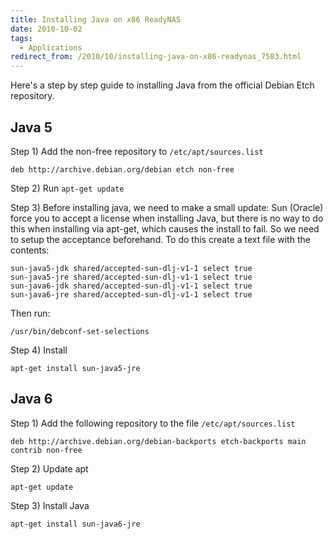 ```yaml
---
title: Installing Java on x86 ReadyNAS
date: 2010-10-02
tags:
  - Applications
redirect_from: /2010/10/installing-java-on-x86-readynas_7583.html
---
```


Here's a step by step guide to installing Java from the official Debian Etch repository.

## Java 5

Step 1) Add the non-free repository to `/etc/apt/sources.list`

```shell
deb http://archive.debian.org/debian etch non-free
```

Step 2) Run `apt-get update`

Step 3) Before installing java, we need to make a small update: Sun (Oracle) force you to accept a license when installing Java, but there is no way to do this when installing via apt-get, which causes the install to fail. So we need to setup the acceptance beforehand. To do this create a text file with the contents:

```shell
sun-java5-jdk shared/accepted-sun-dlj-v1-1 select true
sun-java5-jre shared/accepted-sun-dlj-v1-1 select true
sun-java6-jdk shared/accepted-sun-dlj-v1-1 select true
sun-java6-jre shared/accepted-sun-dlj-v1-1 select true
```

Then run:

```shell
/usr/bin/debconf-set-selections
```

Step 4) Install

```shell
apt-get install sun-java5-jre
```

## Java 6

Step 1) Add the following repository to the file `/etc/apt/sources.list`
```shell
deb http://archive.debian.org/debian-backports etch-backports main contrib non-free
```

Step 2) Update apt

```shell
apt-get update
```

Step 3) Install Java

```shell
apt-get install sun-java6-jre
```
